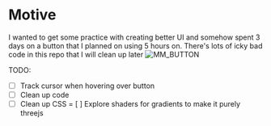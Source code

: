 

# Motive

I wanted to get some practice with creating better UI and somehow spent 3 days on a button that I planned on using 5 hours on.
There's lots of icky bad code in this repo that I will clean up later
![MM_BUTTON](https://user-images.githubusercontent.com/34636700/193418837-4ed6e5dc-8f44-43ef-8a04-0b949c76727d.gif)

TODO: 
- [ ] Track cursor when hovering over button
- [ ] Clean up code
- [ ] Clean up CSS
= [ ] Explore shaders for gradients to make it purely threejs
